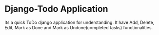 # Django-Todo Application

Its a quick ToDo django application for understanding. It have Add, Delete, Edit, Mark as Done and Mark as Undone(completed tasks) functionalities.
